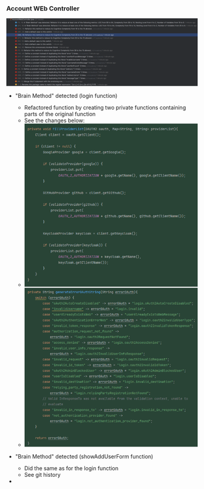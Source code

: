 ### Account WEb Controller
![AccountWebControllerIssues.png](images/AccountWebControllerIssues.png)

- "Brain Method" detected (login function)
  - Refactored function by creating two private functions containing parts of the original function
  - See the changes below:
  - ![AccountWebControllerIssuesFillProviderList.png](images/AccountWebControllerIssuesFillProviderList.png)
  - ![AccountWebControllerIssuesGenerateErrorOAuthString.png](images/AccountWebControllerIssuesGenerateErrorOAuthString.png)


- "Brain Method" detected (showAddUserForm function)
  - Did the same as for the login function
  - See git history


-
